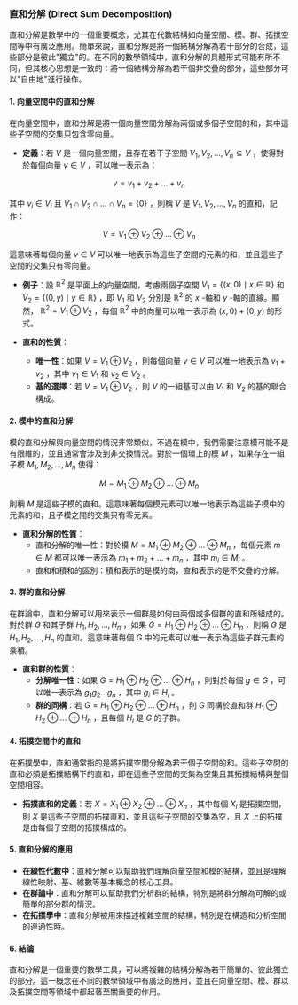 ### 直和分解 (Direct Sum Decomposition)

直和分解是數學中的一個重要概念，尤其在代數結構如向量空間、模、群、拓撲空間等中有廣泛應用。簡單來說，直和分解是將一個結構分解為若干部分的合成，這些部分是彼此"獨立"的。在不同的數學領域中，直和分解的具體形式可能有所不同，但其核心思想是一致的：將一個結構分解為若干個非交疊的部分，這些部分可以"自由地"進行操作。

#### 1. 向量空間中的直和分解

在向量空間中，直和分解是將一個向量空間分解為兩個或多個子空間的和，其中這些子空間的交集只包含零向量。

- **定義**：若  $`V`$  是一個向量空間，且存在若干子空間  $`V_1, V_2, \dots, V_n \subseteq V`$ ，使得對於每個向量  $`v \in V`$ ，可以唯一表示為：
  
```math
v = v_1 + v_2 + \dots + v_n
```

  其中  $`v_i \in V_i`$  且  $`V_1 \cap V_2 \cap \dots \cap V_n = \{0\}`$ ，則稱  $`V`$  是  $`V_1, V_2, \dots, V_n`$  的直和，記作：
  
```math
V = V_1 \oplus V_2 \oplus \dots \oplus V_n
```

  這意味著每個向量  $`v \in V`$  可以唯一地表示為這些子空間的元素的和，並且這些子空間的交集只有零向量。

- **例子**：設  $`\mathbb{R}^2`$  是平面上的向量空間，考慮兩個子空間  $`V_1 = \{(x, 0) \mid x \in \mathbb{R}\}`$  和  $`V_2 = \{(0, y) \mid y \in \mathbb{R}\}`$ ，即  $`V_1`$  和  $`V_2`$  分別是  $`\mathbb{R}^2`$  的  $`x`$ -軸和  $`y`$ -軸的直線。顯然， $`\mathbb{R}^2 = V_1 \oplus V_2`$ ，每個  $`\mathbb{R}^2`$  中的向量可以唯一表示為  $`(x, 0) + (0, y)`$  的形式。

- **直和的性質**：
  - **唯一性**：如果  $`V = V_1 \oplus V_2`$ ，則每個向量  $`v \in V`$  可以唯一地表示為  $`v_1 + v_2`$ ，其中  $`v_1 \in V_1`$  和  $`v_2 \in V_2`$ 。
  - **基的選擇**：若  $`V = V_1 \oplus V_2`$ ，則  $`V`$  的一組基可以由  $`V_1`$  和  $`V_2`$  的基的聯合構成。

#### 2. 模中的直和分解

模的直和分解與向量空間的情況非常類似，不過在模中，我們需要注意模可能不是有限維的，並且通常會涉及到非交換情況。對於一個環上的模  $`M`$ ，如果存在一組子模  $`M_1, M_2, \dots, M_n`$  使得：

```math
M = M_1 \oplus M_2 \oplus \dots \oplus M_n
```

則稱  $`M`$  是這些子模的直和。這意味著每個模元素可以唯一地表示為這些子模中的元素的和，且子模之間的交集只有零元素。

- **直和分解的性質**：
  - 直和分解的唯一性：對於模  $`M = M_1 \oplus M_2 \oplus \dots \oplus M_n`$ ，每個元素  $`m \in M`$  都可以唯一表示為  $`m_1 + m_2 + \dots + m_n`$ ，其中  $`m_i \in M_i`$ 。
  - 直和和積和的區別：積和表示的是模的商，直和表示的是不交疊的分解。

#### 3. 群的直和分解

在群論中，直和分解可以用來表示一個群是如何由兩個或多個群的直和所組成的。對於群  $`G`$  和其子群  $`H_1, H_2, \dots, H_n`$ ，如果  $`G = H_1 \oplus H_2 \oplus \dots \oplus H_n`$ ，則稱  $`G`$  是  $`H_1, H_2, \dots, H_n`$  的直和。這意味著每個  $`G`$  中的元素可以唯一表示為這些子群元素的乘積。

- **直和群的性質**：
  - **分解唯一性**：如果  $`G = H_1 \oplus H_2 \oplus \dots \oplus H_n`$ ，則對於每個  $`g \in G`$ ，可以唯一表示為  $`g_1 g_2 \dots g_n`$ ，其中  $`g_i \in H_i`$ 。
  - **群的同構**：若  $`G = H_1 \oplus H_2 \oplus \dots \oplus H_n`$ ，則  $`G`$  同構於直和群  $`H_1 \oplus H_2 \oplus \dots \oplus H_n`$ ，且每個  $`H_i`$  是  $`G`$  的子群。

#### 4. 拓撲空間中的直和

在拓撲學中，直和通常指的是將拓撲空間分解為若干個子空間的和。這些子空間的直和必須是拓撲結構下的直和，即在這些子空間的交集為空集且其拓撲結構與整個空間相容。

- **拓撲直和的定義**：若  $`X = X_1 \oplus X_2 \oplus \dots \oplus X_n`$ ，其中每個  $`X_i`$  是拓撲空間，則  $`X`$  是這些子空間的拓撲直和，並且這些子空間的交集為空，且  $`X`$  上的拓撲是由每個子空間的拓撲構成的。

#### 5. 直和分解的應用

- **在線性代數中**：直和分解可以幫助我們理解向量空間和模的結構，並且是理解線性映射、基、維數等基本概念的核心工具。
- **在群論中**：直和分解可以幫助我們分析群的結構，特別是將群分解為可解的或簡單的部分群的情況。
- **在拓撲學中**：直和分解被用來描述複雜空間的結構，特別是在構造和分析空間的連通性時。

#### 6. 結論

直和分解是一個重要的數學工具，可以將複雜的結構分解為若干簡單的、彼此獨立的部分。這一概念在不同的數學領域中有廣泛的應用，並且在向量空間、模、群以及拓撲空間等領域中都起著至關重要的作用。